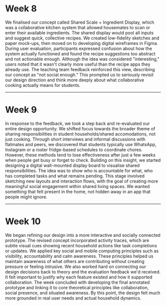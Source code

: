 # Week 8

We finalised our concept called Shared Scale + Ingredient Display, which was a collaborative kitchen system that allowed housemates to scan or enter their available ingredients. The shared display would pool all inputs and suggest quick, collective recipes. We created low-fidelity sketches and paper mock-ups, then moved on to developing digital wireframes in Figma. During user evaluation, participants expressed confusion about how the system actually functioned and found the recipe suggestions too abstract and not actionable enough. Although the idea was considered "interesting," users noted that it wasn't clearly more useful than the recipe apps they already use. The teaching team feedback reinforced this view, describing our concept as "not social enough." This prompted us to seriously revisit our design direction and think more deeply about what collaborative cooking actually means for students.

---

# Week 9

In response to the feedback, we took a step back and re-evaluated our entire design opportunity. We shifted focus towards the broader theme of sharing responsibilities in student households/shared accomodations, not just cooking. Through short interviews and informal discussions with flatmates and peers, we discovered that students typically use WhatsApp, Instagram or a roster fridge-based schedules to coordinate chores. However, these methods tend to lose effectiveness after just a few weeks when people get busy or forget to check. Building on this insight, we started designing a digital wall-mounted display board to visualise shared responsibilities. The idea was to show who is accountable for what, who has completed tasks and what remains pending. This stage involved sketching new layouts and interaction flows, with the goal of creating more meaningful social engagement within shared living spaces. We wanted something that felt present in the home, not hidden away in an app that people might ignore.

---

# Week 10

We began refining our design into a more interactive and socially connected prototype. The revised concept incorporated activity traces, which are subtle visual cues showing recent household actions like task completions or updates. We applied key social and mobile computing principles such as visibility, accountability and calm awareness. These principles helped us maintain awareness of what others are contributing without creating pressure or feeling intrusive. We also worked hard on connecting our design decisions back to theory and the evaluation feedback we'd received. It felt important to justify why each feature existed and how it supported collaboration. The week concluded with developing the final annotated prototype and linking it to core theoretical principles like collaboration, social presence, and situated awareness. By this point, the design felt much more grounded in real user needs and actual household dynamics.

